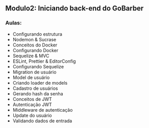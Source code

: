 ## Modulo2: Iniciando back-end do GoBarber

### Aulas:

- Configurando estrutura
- Nodemon & Sucrase
- Conceitos do Docker
- Configurando Docker
- Sequelize & MVC
- ESLint, Prettier & EditorConfig
- Configurando Sequelize
- Migration de usuário
- Model de usuário
- Criando loader de models
- Cadastro de usuários
- Gerando hash da senha
- Conceitos de JWT
- Autenticação JWT
- Middleware de autenticação
- Update do usuário
- Validando dados de entrada
